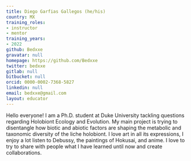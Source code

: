 ```yaml
---
title: Diego Garfias Gallegos (he/his)
country: MX
training_roles:
- instructor
- mentor
training_years:
- 2022
github: Bedxxe
gravatar: null
homepage: https://github.com/Bedxxe
twitter: bedxxe
gitlab: null
bitbucket: null
orcid: 0000-0002-7368-5827
linkedin: null
email: bedxxe@gmail.com
layout: educator
---
```


<!-- Write something about yourself here (if you want)!
You can use Markdown syntax to style this page.
-->

Hello everyone! I am a Ph.D. student at Duke University tackling questions regarding Holobiont Ecology and Evolution. My main project is trying to disentangle how biotic
and abiotic factors are shaping the metabolic and taxonomic diversity of the liche
holobiont. I love art in all its expressions, I enjoy a lot listen to Debussy, the
paintings of Hokusai, and anime. I love to try to share with people what I have
learned until now and create collaborations.
